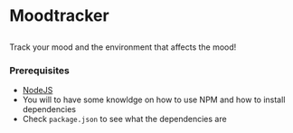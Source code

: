 # Moodtracker
##

Track your mood and the environment that affects the mood!

### Prerequisites
- [NodeJS](https://nodejs.org/en/)
-  You will to have some knowldge on how to use NPM and how to install dependencies
- Check `package.json` to see what the dependencies are